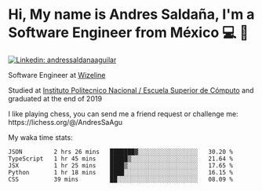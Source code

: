 # Hi, My name is Andres Saldaña, I'm a Software Engineer from México :computer: :boy:

[![Linkedin: andressaldanaaguilar](https://img.shields.io/badge/-andressaldanaaguilar-blue?style=flat-square&logo=Linkedin&logoColor=white&link=https://www.linkedin.com/in/thaianebraga/)](https://www.linkedin.com/in/andressaldanaaguilar)

<p>Software Engineer at <a href="https://www.wizeline.com/">Wizeline</a></p>
<p>Studied at <a href="https://en.wikipedia.org/wiki/ESCOM">Instituto Politecnico Nacional / Escuela Superior de Cómputo</a> and graduated at the end of 2019</p>
<p>I like playing chess, you can send me a friend request or challenge me: https://lichess.org/@/AndresSaAgu</p>

<p> My waka time stats: </p>

<!--START_SECTION:waka-->
```text
JSON         2 hrs 26 mins   ███████▓░░░░░░░░░░░░░░░░░   30.20 % 
TypeScript   1 hr 45 mins    █████▒░░░░░░░░░░░░░░░░░░░   21.64 % 
JSX          1 hr 25 mins    ████▒░░░░░░░░░░░░░░░░░░░░   17.65 % 
Python       1 hr 18 mins    ████░░░░░░░░░░░░░░░░░░░░░   16.15 % 
CSS          39 mins         ██░░░░░░░░░░░░░░░░░░░░░░░   08.09 % 
```
<!--END_SECTION:waka-->
